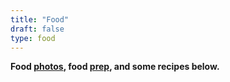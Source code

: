 ```yaml
---
title: "Food"
draft: false
type: food
---
```


**Food [photos](photos), food [prep](prep), and some recipes below.**